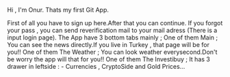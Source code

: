 Hi , I'm Onur. Thats my first Git App.

First of all you have to sign up here.After that you can continue.
If you forgot your pass , you can send reverification mail to your mail adress (There is a input login page).
The App have 3 bottom tabs mainly ; 
One of them Main ;
You can see the news directly.If you live in Turkey , that page will be for you!!
One of them The Weather ;
You can look weather everysecond.Don't be worry the app will that for you!!
One of them The Investibuy ;
It has 3 drawer in leftside : - Currencies , CryptoSide and Gold Prices...

